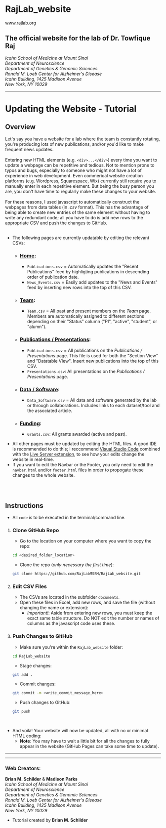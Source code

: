 # RajLab_website
www.rajlab.org  

## The official website for the lab of Dr. Towfique Raj  
*Icahn School of Medicine at Mount Sinai  
Department of Neuroscience  
Department of Genetics & Genomic Sciences  
Ronald M. Loeb Center for Alzheimer's Disease  
Icahn Building, 1425 Madison Avenue  
New York, NY 10029*  

<hr>

# Updating the Website - Tutorial  
## Overview

Let's say you have a website for a lab where the team is constantly rotating, you're producing lots of new publications, and/or you'd like to make frequent news updates.
<br><br>
Entering new HTML elements (e.g. `<div>...</div>`) every time you want to update a webpage can be repetitive and tedious. Not to mention prone to typos and bugs, especially to someone who might not have a lot of experience in web development. Even commerical website creation platforms (e.g. Wordpress, Squarespace, Wix) currently still require you to manually enter in each repetitive element. But being the busy person you are, you don't have time to regularly make these changes to your website.
<br><br>
For these reasons, I used javascript to automatically construct the webpages from data tables (in *.csv* format). This has the advantage of being able to create new entries of the same element without having to write any redundant code; all you have to do is add new rows to the appropriate CSV and push the changes to GitHub. 
<br><br> 
 

* The following pages are currently updatable by editing the relevant CSVs:
    + ### [Home](https://rajlabmssm.github.io/RajLab_website/index.html): 
        - `Publications.csv` = Automatically updates the "Recent Publications" feed by highligting publications in descending order of publication date.
        - `News_Events.csv` = Easily add updates to the "News and Events" feed by inserting new rows into the top of this CSV. 

    + ### [Team](https://rajlabmssm.github.io/RajLab_website/team.html): 
        - `Team.csv` = All past and present members on the *Team* page. Members are automatically assigned to different sections depending on their "Status" column ("PI", "active", "student", or "alumn").  

    + ### [Publications / Presentations](https://rajlabmssm.github.io/RajLab_website/publications.html): 
        - `Publications.csv` = All publications on the *Publications / Presentations*  page. This file is used for both the "Section View" and "Datatable View". Insert new publications into the top of this CSV. 
        - `Presentations.csv`: All presentations on the *Publications / Presentations*  page.  
    + ### [Data / Software](https://rajlabmssm.github.io/RajLab_website/data.html):  
        - `Data_Software.csv` = All data and software generated by the lab or through collaborations. Includes links to each dataset/tool and the associated article.
    
    + ### [Funding](https://rajlabmssm.github.io/RajLab_website/funding.html):
        -  `Grants.csv`: All grants awarded (active and past).  

- All other pages must be updated by editing the HTML files. A good IDE is recommended to do this; I reccommend [Visual Studio Code](https://code.visualstudio.com) combined with the [Live Server extension](https://marketplace.visualstudio.com/items?itemName=ritwickdey.LiveServer), to see how your edits change the website in real-time.
- If you want to edit the Navbar or the Footer, you only need to edit the `navbar.html` and/or `footer.html` files in order to propogate these changes to the whole website.

<br><br>
## Instructions
* All `code` is to be executed in the terminal/command line.  

1. ###  Clone GitHub Repo  
    - Go to the location on your computer where you want to copy the repo:  
    ```sh
    cd <desired_folder_location>
    ```  
    - Clone the repo (*only necessary the first time*):  
    ```sh
    git clone https://github.com/RajLabMSSM/RajLab_website.git
    ```  

2. ### Edit CSV Files
    - The CSVs are located in the subfolder `documents`.
    - Open these files in Excel, add new rows, and save the file (without changing the name or extension):
        + *Important!*: Aside from entering new rows, you must keep the exact same table structure. Do NOT edit the number or names of columns as the javascript code uses these.

3. ### Push Changes to GitHub
    - Make sure you're within the `RajLab_website` folder:
    ```sh
    cd RajLab_website
    ```  
    - Stage changes: 
    ```sh
    git add .
    ```  
    - Commit changes:  
    ```sh
    git commit -m <write_commit_message_here>
    ```  
    - Push changes to GitHub: 
    ```sh
    git push
    ```

<br>

- And voilà! Your website will now be updated, all with no or minimal HTML coding:
    + **Note**: You may have to wait a little bit for all the changes to fully appear in the website (GitHub Pages can take some time to update). 

<hr><hr>

### Web Creators:  
**Brian M. Schilder** & **Madison Parks**  
*Icahn School of Medicine at Mount Sinai  
Department of Neuroscience  
Department of Genetics & Genomic Sciences  
Ronald M. Loeb Center for Alzheimer's Disease  
Icahn Building, 1425 Madison Avenue  
New York, NY 10029*  

* Tutorial created by **Brian M. Schilder**




